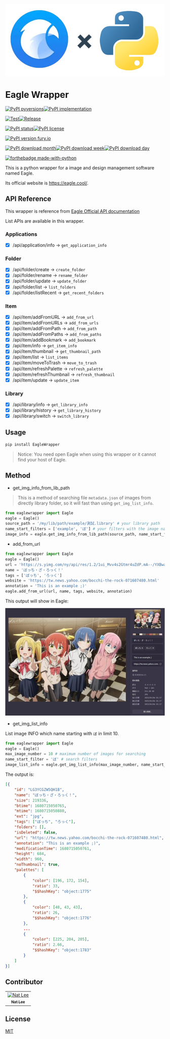 ![repo-logo](./doc/repo-logo.png)

# Eagle Wrapper

[![PyPI pyversions](https://img.shields.io/pypi/pyversions/EagleWrapper.svg)](https://pypi.python.org/pypi/EagleWrapper/)[![PyPI implementation](https://img.shields.io/pypi/implementation/EagleWrapper.svg)](https://pypi.python.org/pypi/EagleWrapper/)

[![Test](https://github.com/NatLee/Eagle-Wrapper/actions/workflows/test.yml/badge.svg)](https://github.com/NatLee/Eagle-Wrappger/actions/workflows/test.yml)[![Release](https://github.com/NatLee/Eagle-Wrapper/actions/workflows/release.yml/badge.svg)](https://github.com/NatLee/Eagle-Wrapper/actions/workflows/release.yml)

[![PyPI status](https://img.shields.io/pypi/status/EagleWrapper.svg)](https://pypi.python.org/pypi/EagleWrapper/)[![PyPI license](https://img.shields.io/pypi/l/EagleWrapper.svg)](https://pypi.python.org/pypi/EagleWrapper/)

[![PyPI version fury.io](https://badge.fury.io/py/EagleWrapper.svg)](https://pypi.python.org/pypi/EagleWrapper/)

[![PyPI download month](https://img.shields.io/pypi/dm/EagleWrapper.svg)](https://pypi.python.org/pypi/EagleWrapper/)[![PyPI download week](https://img.shields.io/pypi/dw/EagleWrapper.svg)](https://pypi.python.org/pypi/EagleWrapper/)[![PyPI download day](https://img.shields.io/pypi/dd/EagleWrapper.svg)](https://pypi.python.org/pypi/EagleWrapper/)

[![forthebadge made-with-python](http://ForTheBadge.com/images/badges/made-with-python.svg)](https://www.python.org/)

This is a python wrapper for a image and design management software named Eagle.

Its official website is https://eagle.cool/.


## API Reference

This wrapper is reference from [Eagle Official API documentation](https://api.eagle.cool/)

List APIs are available in this wrapper.

### Applications

- [x] /api/application/info -> `get_application_info`

### Folder

- [x] /api/folder/create -> `create_folder`
- [x] /api/folder/rename -> `rename_folder`
- [x] /api/folder/update -> `update_folder`
- [x] /api/folder/list -> `list_folders`
- [x] /api/folder/listRecent -> `get_recent_folders`

### Item

- [x] /api/item/addFromURL -> `add_from_url`
- [x] /api/item/addFromURLs -> `add_from_urls`
- [x] /api/item/addFromPath -> `add_from_path`
- [x] /api/item/addFromPaths -> `add_from_paths`
- [x] /api/item/addBookmark -> `add_bookmark`
- [x] /api/item/info -> `get_item_info`
- [x] /api/item/thumbnail -> `get_thumbnail_path`
- [x] /api/item/list -> `list_items`
- [x] /api/item/moveToTrash -> `move_to_trash`
- [x] /api/item/refreshPalette -> `refresh_palette`
- [x] /api/item/refreshThumbnail -> `refresh_thumbnail`
- [x] /api/item/update -> `update_item`

### Library

- [x] /api/library/info -> `get_library_info`
- [x] /api/library/history -> `get_library_history`
- [x] /api/library/switch -> `switch_library`

## Usage

```bash
pip install EagleWrapper
```

> Notice: You need open Eagle when using this wrapper or it cannot find your host of Eagle.

## Method

- get_img_info_from_lib_path

> This is a method of searching file `metadata.json` of images from directly library folder, so it will fast than using `get_img_list_info`.

```python
from eaglewrapper import Eagle
eagle = Eagle()
source_path = '/my/lib/path/example/測試.library' # your library path
name_start_filters = ['example', 'ぼ'] # your filters with the image name
image_info = eagle.get_img_info_from_lib_path(source_path, name_start_filters)
```

- add_from_url

```python
from eaglewrapper import Eagle
eagle = Eagle()
url = 'https://s.yimg.com/ny/api/res/1.2/1ui_Mvv4s2Gtmr4uZdP.mA--/YXBwaWQ9aGlnaGxhbmRlcjt3PTk2MDtoPTY4NDtjZj13ZWJw/https://s.yimg.com/os/creatr-uploaded-images/2022-11/1f7132d0-5e6a-11ed-b7bd-ba3b4a3aed4f'
name = 'ぼっち・ざ・ろっく！'
tags = ['ぼっち', 'ろっく']
website = 'https://tw.news.yahoo.com/bocchi-the-rock-071607480.html'
annotation = 'This is an example ;)'
eagle.add_from_url(url, name, tags, website, annotation)
```

This output will show in Eagle:

![add-from-url](./doc/add-from-url.png)

- get_img_list_info

List image INFO which name starting with `ぼ` in limit 10.

```python
from eaglewrapper import Eagle
eagle = Eagle()
max_image_number = 10 # maximum number of images for searching
name_start_filter = 'ぼ' # search filters
image_list_info = eagle.get_img_list_info(max_image_number, name_start_filter)
```

The output is:

```json
[{
    "id": "LG3YCGZW5QH1B",
    "name": "ぼっち・ざ・ろっく！",
    "size": 219336,
    "btime": 1680715050765,
    "mtime": 1680715050880,
    "ext": "jpg",
    "tags": ["ぼっち", "ろっく"],
    "folders": [],
    "isDeleted": false,
    "url": "https://tw.news.yahoo.com/bocchi-the-rock-071607480.html",
    "annotation": "This is an example ;)",
    "modificationTime": 1680715050761,
    "height": 684,
    "width": 960,
    "noThumbnail": true,
    "palettes": [
        {
            "color": [196, 172, 154],
            "ratio": 33,
            "$$hashKey": "object:1775"
        },
        {
            "color": [48, 43, 43],
            "ratio": 26,
            "$$hashKey": "object:1776"
        },
        ...
        {
            "color": [225, 204, 205],
            "ratio": 2.66,
            "$$hashKey": "object:1783"
        }
    ]
}]
```

## Contributor

<!-- ALL-CONTRIBUTORS-LIST:START - Do not remove or modify this section -->
<!-- prettier-ignore-start -->
<!-- markdownlint-disable -->
<table>
  <tbody>
    <tr>
      <td align="center"><a href="https://github.com/NatLee"><img src="https://avatars.githubusercontent.com/u/10178964?v=3?s=100" width="100px;" alt="Nat Lee"/><br /><sub><b>Nat Lee</b></sub></a></td>
    </tr>
  </tbody>
</table>

<!-- markdownlint-restore -->
<!-- prettier-ignore-end -->

<!-- ALL-CONTRIBUTORS-LIST:END -->

## License

[MIT](LICENSE)








